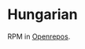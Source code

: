 Hungarian
=========

RPM in <a href="https://openrepos.net/content/tmi/hungarian-keyboard-arrows">Openrepos</a>.
